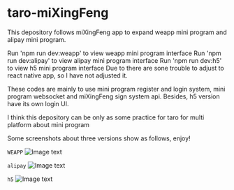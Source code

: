 # taro-miXingFeng

This depository follows miXingFeng app to expand weapp mini program and alipay mini program.

Run 'npm run dev:weapp' to view weapp mini program interface
Run 'npm run dev:alipay' to view alipay mini program interface
Run 'npm run dev:h5' to view h5 mini program interface
Due to there are sone trouble to adjust to react native app, so I have not adjusted it.

These codes are mainly to use mini program register and login system, mini program websocket and miXingFeng sign system api. Besides, h5 version have its own login UI.

I think this depository can be only as some practice for taro for multi platform about mini program

Some screenshots about three versions show as follows, enjoy!

```WEAPP```
![Image text](https://raw.githubusercontent.com/zhoushoujian/taro/master/weapp.jpg)

```alipay```
![Image text](https://raw.githubusercontent.com/zhoushoujian/taro/master/alipay.jpg)

```h5```
![Image text](https://raw.githubusercontent.com/zhoushoujian/taro/master/h5.jpg)
